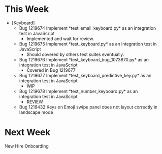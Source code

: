 # This Week

- \[Keyboard\]
	- Bug 1219674 Implement \*test\_email\_keyboard.py\* as an integration test in JavaScript 
      - Implemented and wait for review.
	- Bug 1219675 Implement \*test\_keyboard.py\* as an integration test in JavaScript 
      - Should covered by others test suites eventually.
	- Bug 1219676 Implement \*test\_keyboard\_bug\_1073870.py\* as an integration test in JavaScript 
      - Covered in Bug 1219677
	- Bug 1219677 Implement \*test\_keyboard\_predictive\_key.py\* as an integration test in JavaScript 
      - WIP
	- Bug 1219678 Implement \*test\_number\_keyboard.py\* as an integration test in JavaScript 
      - REVIEW
	- Bug 1216432 Keys on Emoji swipe panel does not layout correctly in landscape mode

# Next Week

New Hire Onboarding
